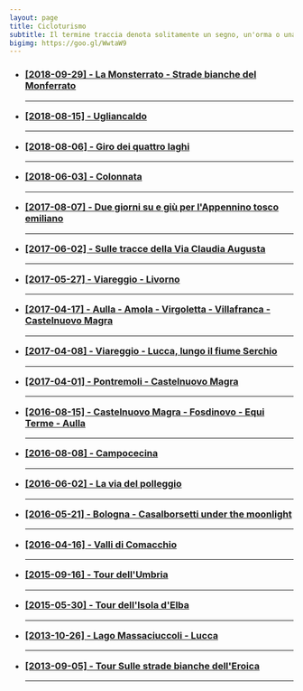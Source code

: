 ```yaml
---
layout: page
title: Cicloturismo
subtitle: Il termine traccia denota solitamente un segno, un'orma o una scia, ma possiede diversi altri significati.
bigimg: https://goo.gl/WwtaW9
---
```

<h3>

- <a href="https://michelesanges.github.io/tracks.html?map_index=18">[2018-09-29] - La Monsterrato - Strade bianche del Monferrato</a><hr>
- <a href="https://michelesanges.github.io/tracks.html?map_index=17">[2018-08-15] - Ugliancaldo</a><hr>
- <a href="https://michelesanges.github.io/tracks.html?map_index=16">[2018-08-06] - Giro dei quattro laghi</a><hr>
- <a href="https://michelesanges.github.io/tracks.html?map_index=15">[2018-06-03] - Colonnata</a><hr>
- <a href="https://michelesanges.github.io/tracks.html?map_index=14">[2017-08-07] - Due giorni su e giù per l'Appennino tosco emiliano</a><hr>
- <a href="https://michelesanges.github.io/tracks.html?map_index=13">[2017-06-02] - Sulle tracce della Via Claudia Augusta</a><hr>
- <a href="https://michelesanges.github.io/tracks.html?map_index=12">[2017-05-27] - Viareggio - Livorno</a><hr>
- <a href="https://michelesanges.github.io/tracks.html?map_index=11">[2017-04-17] - Aulla - Amola - Virgoletta - Villafranca - Castelnuovo Magra</a><hr>
- <a href="https://michelesanges.github.io/tracks.html?map_index=10">[2017-04-08] - Viareggio - Lucca, lungo il fiume Serchio</a><hr>
- <a href="https://michelesanges.github.io/tracks.html?map_index=9">[2017-04-01] - Pontremoli - Castelnuovo Magra</a><hr>
- <a href="https://michelesanges.github.io/tracks.html?map_index=8">[2016-08-15] - Castelnuovo Magra - Fosdinovo - Equi Terme - Aulla</a><hr>
- <a href="https://michelesanges.github.io/tracks.html?map_index=7">[2016-08-08] - Campocecina</a><hr>
- <a href="https://michelesanges.github.io/tracks.html?map_index=6">[2016-06-02] - La via del polleggio</a><hr>
- <a href="https://michelesanges.github.io/tracks.html?map_index=5">[2016-05-21] - Bologna - Casalborsetti under the moonlight</a><hr>
- <a href="https://michelesanges.github.io/tracks.html?map_index=4">[2016-04-16] - Valli di Comacchio</a><hr>
- <a href="https://michelesanges.github.io/tracks.html?map_index=3">[2015-09-16] - Tour dell'Umbria</a><hr>
- <a href="https://michelesanges.github.io/tracks.html?map_index=2">[2015-05-30] - Tour dell'Isola d'Elba</a><hr>
- <a href="https://michelesanges.github.io/tracks.html?map_index=1">[2013-10-26] - Lago Massaciuccoli - Lucca</a><hr>
- <a href="https://michelesanges.github.io/tracks.html?map_index=0">[2013-09-05] - Tour Sulle strade bianche dell'Eroica</a><hr>

</h3>

